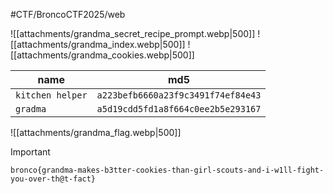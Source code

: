 #CTF/BroncoCTF2025/web

![[attachments/grandma_secret_recipe_prompt.webp|500]]
![[attachments/grandma_index.webp|500]]
![[attachments/grandma_cookies.webp|500]]

| name             | md5                                |
| ---------------- | ---------------------------------- |
| `kitchen helper` | `a223befb6660a23f9c3491f74ef84e43` |
| `gradma`         | `a5d19cdd5fd1a8f664c0ee2b5e293167` |

![[attachments/grandma_flag.webp|500]]

> [!IMPORTANT]
> `bronco{grandma-makes-b3tter-cookies-than-girl-scouts-and-i-w1ll-fight-you-over-th@t-fact}`
